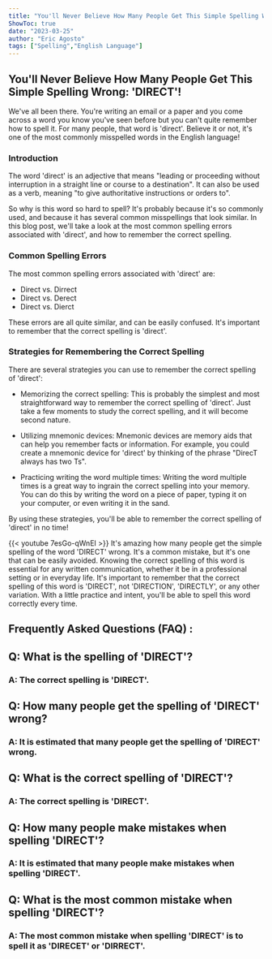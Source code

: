 ```yaml
---
title: "You'll Never Believe How Many People Get This Simple Spelling Wrong: 'DIRECT'!"
ShowToc: true 
date: "2023-03-25"
author: "Eric Agosto" 
tags: ["Spelling","English Language"]
---
```

## You'll Never Believe How Many People Get This Simple Spelling Wrong: 'DIRECT'!

We've all been there. You're writing an email or a paper and you come across a word you know you've seen before but you can't quite remember how to spell it. For many people, that word is 'direct'. Believe it or not, it's one of the most commonly misspelled words in the English language!

### Introduction

The word 'direct' is an adjective that means "leading or proceeding without interruption in a straight line or course to a destination". It can also be used as a verb, meaning "to give authoritative instructions or orders to". 

So why is this word so hard to spell? It's probably because it's so commonly used, and because it has several common misspellings that look similar. In this blog post, we'll take a look at the most common spelling errors associated with 'direct', and how to remember the correct spelling. 

### Common Spelling Errors

The most common spelling errors associated with 'direct' are: 

- Direct vs. Dirrect 
- Direct vs. Derect 
- Direct vs. Dierct 

These errors are all quite similar, and can be easily confused. It's important to remember that the correct spelling is 'direct'. 

### Strategies for Remembering the Correct Spelling

There are several strategies you can use to remember the correct spelling of 'direct': 

- Memorizing the correct spelling: This is probably the simplest and most straightforward way to remember the correct spelling of 'direct'. Just take a few moments to study the correct spelling, and it will become second nature. 

- Utilizing mnemonic devices: Mnemonic devices are memory aids that can help you remember facts or information. For example, you could create a mnemonic device for 'direct' by thinking of the phrase "DirecT always has two Ts". 

- Practicing writing the word multiple times: Writing the word multiple times is a great way to ingrain the correct spelling into your memory. You can do this by writing the word on a piece of paper, typing it on your computer, or even writing it in the sand. 

By using these strategies, you'll be able to remember the correct spelling of 'direct' in no time!

{{< youtube 7esGo-qWnEI >}} 
It's amazing how many people get the simple spelling of the word 'DIRECT' wrong. It's a common mistake, but it's one that can be easily avoided. Knowing the correct spelling of this word is essential for any written communication, whether it be in a professional setting or in everyday life. It's important to remember that the correct spelling of this word is 'DIRECT', not 'DIRECTION', 'DIRECTLY', or any other variation. With a little practice and intent, you'll be able to spell this word correctly every time.

## Frequently Asked Questions (FAQ) :
<h2>Q: What is the spelling of 'DIRECT'?</h2>

<h3>A: The correct spelling is 'DIRECT'.</h3>

<h2>Q: How many people get the spelling of 'DIRECT' wrong?</h2>

<h3>A: It is estimated that many people get the spelling of 'DIRECT' wrong.</h3>

<h2>Q: What is the correct spelling of 'DIRECT'?</h2>

<h3>A: The correct spelling is 'DIRECT'.</h3>

<h2>Q: How many people make mistakes when spelling 'DIRECT'?</h2>

<h3>A: It is estimated that many people make mistakes when spelling 'DIRECT'.</h3>

<h2>Q: What is the most common mistake when spelling 'DIRECT'?</h2>

<h3>A: The most common mistake when spelling 'DIRECT' is to spell it as 'DIRECET' or 'DIRRECT'.</h3>





